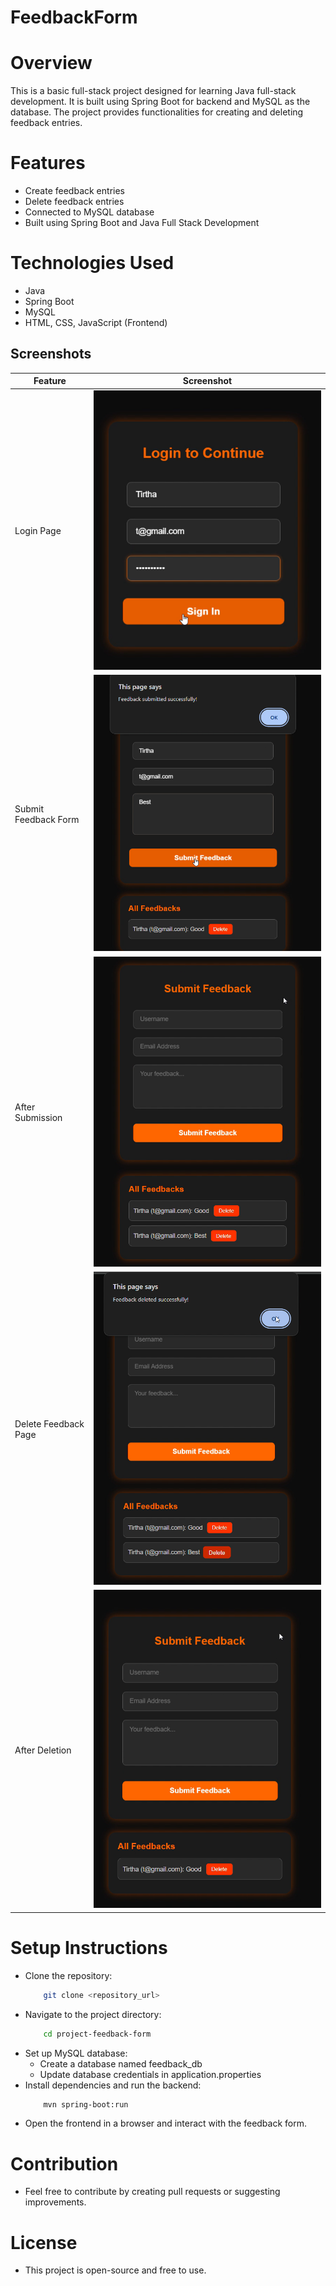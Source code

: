 # FeedbackForm

# Overview
This is a basic full-stack project designed for learning Java full-stack development. It is built using Spring Boot for backend and MySQL as the database. The project provides functionalities for creating and deleting feedback entries.

# Features
- Create feedback entries
- Delete feedback entries
- Connected to MySQL database
- Built using Spring Boot and Java Full Stack Development

# Technologies Used
- Java
- Spring Boot
- MySQL
- HTML, CSS, JavaScript (Frontend)

## Screenshots
| Feature | Screenshot |
|---------|------------|
| Login Page | ![Login](Screenshot/Login_Feedback.png) |
| Submit Feedback Form | ![Submit](Screenshot/SubmitFeedback.png) |
| After Submission | ![Submitted](Screenshot/Submited_Feedback.png) |
| Delete Feedback Page | ![Delete](Screenshot/DeleteFeedback.png) |
| After Deletion | ![Deleted](Screenshot/Deleted_Feedback.png) |


# Setup Instructions
- Clone the repository:
  ```bash
      git clone <repository_url>
- Navigate to the project directory:
  ```bash
      cd project-feedback-form
- Set up MySQL database:
  - Create a database named feedback_db
  - Update database credentials in application.properties
- Install dependencies and run the backend:
  ```bash
      mvn spring-boot:run
- Open the frontend in a browser and interact with the feedback form.

# Contribution
- Feel free to contribute by creating pull requests or suggesting improvements.

# License
- This project is open-source and free to use.
